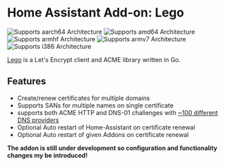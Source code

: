 # Home Assistant Add-on: Lego

![Supports aarch64 Architecture][aarch64-shield]
![Supports amd64 Architecture][amd64-shield]
![Supports armhf Architecture][armhf-shield]
![Supports armv7 Architecture][armv7-shield]
![Supports i386 Architecture][i386-shield]

[aarch64-shield]: https://img.shields.io/badge/aarch64-yes-green.svg
[amd64-shield]: https://img.shields.io/badge/amd64-yes-green.svg
[armhf-shield]: https://img.shields.io/badge/armhf-yes-green.svg
[armv7-shield]: https://img.shields.io/badge/armv7-yes-green.svg
[i386-shield]: https://img.shields.io/badge/i386-yes-green.svg

[Lego](https://github.com/go-acme/lego) is a Let's Encrypt client and ACME library written in Go.

## Features
- Create/renew certificates for multiple domains
- Supports SANs for multiple names on single certificate
- supports both ACME HTTP and DNS-01 challenges with [~100 different DNS providers](https://go-acme.github.io/lego/dns/)
- Optional Auto restart of Home-Assistant on certificate renewal
- Optional Auto restart of given Addons on certificate renewal

**The addon is still under development so configuration and functionality changes my be introduced!**
